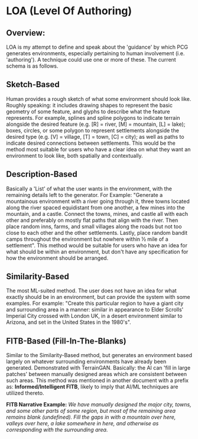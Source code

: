 # LOA (Level Of Authoring)

## Overview: 

LOA is my attempt to define and speak about the 'guidance' by which PCG generates environments, especially pertaining to human involvement (i.e. 'authoring'). A technique could use one or more of these. The current schema is as follows.

## Sketch-Based

Human provides a rough sketch of what some environment should look like. Roughly speaking: it includes drawing shapes to represent the basic geometry of some feature, and glyphs to describe what the feature represents. For example, splines and spline polygons to indicate terrain alongside the desired feature (e.g. [R] = river, [M] = mountain, [L] = lake); boxes, circles, or some polygon to represent settlements alongside the desired type (e.g. [V] = village, [T] = town, [C] = city); as well as paths to indicate desired connections between settlements. This would be the method most suitable for users who have a clear idea on what they want an environment to look like, both spatially and contextually.

## Description-Based

Basically a 'List' of what the user wants in the environment, with the remaining details left to the generator. For Example: "Generate a mountainous environment with a river going through it, three towns located along the river spaced equidistant from one another, a few mines into the mountain, and a castle. Connect the towns, mines, and castle all with each other and preferably on mostly flat paths that align with the river. Then place random inns, farms, and small villages along the roads but not too close to each other and the other settlements. Lastly, place random bandit camps throughout the environment but nowhere within ½ mile of a settlement". This method would be suitable for users who have an idea for what should be within an environment, but don't have any specification for how the environment should be arranged.

## Similarity-Based

The most ML-suited method. The user does not have an idea for what exactly should be in an environment, but can provide the system with some examples. For example: "Create this particular region to have a giant city and surrounding area in a manner: similar in appearance to Elder Scrolls' Imperial City crossed with London UK, in a desert environment similar to Arizona, and set in the United States in the 1980's".

## FITB-Based (Fill-In-The-Blanks)

Similar to the Similarity-Based method, but generates an environment based largely on whatever surrounding environments have already been generated. Demonstrated with TerrainGAN. Basically: the AI can 'fill in large patches' between manually designed areas which are consistent between such areas. This method was mentioned in another document with a prefix as: **Informed/Intelligent FITB**, likely to imply that AI/ML techniques are utilized thereto.

**FITB Narrative Example:** *We have manually designed the major city, towns, and some other parts of some region, but most of the remaining area remains blank (undefined). Fill the gaps in with a mountain over here, valleys over here, a lake somewhere in here, and otherwise as corresponding with the surrounding area.*
